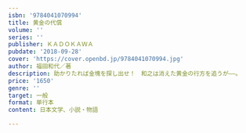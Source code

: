 ```yaml
---
isbn: '9784041070994'
title: 黄金の代償
volume: ''
series: ''
publisher: ＫＡＤＯＫＡＷＡ
pubdate: '2018-09-28'
cover: 'https://cover.openbd.jp/9784041070994.jpg'
author: 福田和代／著
description: 助かりたれば金塊を探し出せ！　和之は消えた黄金の行方を追うが――。
price: '1650'
genre: ''
target: 一般
format: 単行本
content: 日本文学、小説・物語

---
```

